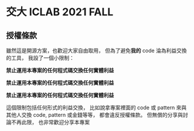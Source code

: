 # 交大 ICLAB 2021 FALL

## 授權條款

雖然這是開源方案，也歡迎大家自由取用，
但為了避免**我的** code 淪為利益交換的工具，
我設了一個小限制：

**禁止運用本專案的任何程式碼交換任何實體利益**

**禁止運用本專案的任何程式碼交換任何實體利益**

**禁止運用本專案的任何程式碼交換任何實體利益**

這個限制包括任何形式的利益交換，
比如說拿專案裡面的 code 或 pattern 來與其他人交換 code, pattern 或金錢等等，
都會違反授權條款。
但無償的分享與討論不再此限，
也非常歡迎分享本專案
